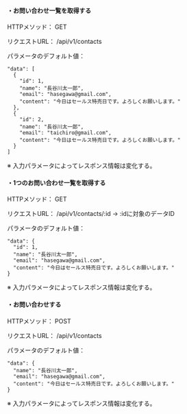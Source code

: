 #### ・お問い合わせ一覧を取得する
HTTPメソッド： GET

リクエストURL： /api/v1/contacts

パラメータのデフォルト値：
```
"data": [
  {
    "id": 1,
    "name": "長谷川太一郎",
    "email": "hasegawa@gmail.com",
    "content": "今日はセールス特売日です。よろしくお願いします。"
  },
  {
    "id": 2,
    "name": "長谷川太一郎",
    "email": "taichiro@gmail.com",
    "content": "今日はセールス特売日です。よろしくお願いします。"
  }
]
```
※ 入力パラメータによってレスポンス情報は変化する。

#### ・1つのお問い合わせ一覧を取得する
HTTPメソッド： GET

リクエストURL： /api/v1/contacts/:id
→ :idに対象のデータID

パラメータのデフォルト値：
```
"data": {
  "id": 1,
  "name": "長谷川太一郎",
  "email": "hasegawa@gmail.com",
  "content": "今日はセールス特売日です。よろしくお願いします。"
}
```
※ 入力パラメータによってレスポンス情報は変化する。

#### ・お問い合わせする
HTTPメソッド： POST

リクエストURL： /api/v1/contacts

パラメータのデフォルト値：
```
"data": {
  "name": "長谷川太一郎",
  "email": "hasegawa@gmail.com",
  "content": "今日はセールス特売日です。よろしくお願いします。"
}
```
※ 入力パラメータによってレスポンス情報は変化する。
